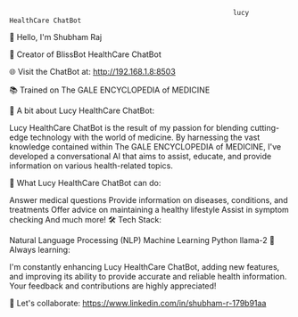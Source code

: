                                                             lucy HealthCare ChatBot






👋 Hello, I'm Shubham Raj

🤖 Creator of BlissBot HealthCare ChatBot

🌐 Visit the ChatBot at: http://192.168.1.8:8503

📚 Trained on The GALE ENCYCLOPEDIA of MEDICINE

🏥 A bit about Lucy HealthCare ChatBot:

Lucy HealthCare ChatBot is the result of my passion for blending cutting-edge technology with the world of medicine. By harnessing the vast knowledge contained within The GALE ENCYCLOPEDIA of MEDICINE, I've developed a conversational AI that aims to assist, educate, and provide information on various health-related topics.

🧬 What Lucy HealthCare ChatBot can do:

Answer medical questions
Provide information on diseases, conditions, and treatments
Offer advice on maintaining a healthy lifestyle
Assist in symptom checking
And much more!
🛠️ Tech Stack:

Natural Language Processing (NLP)
Machine Learning
Python
llama-2
🌱 Always learning:

I'm constantly enhancing Lucy HealthCare ChatBot, adding new features, and improving its ability to provide accurate and reliable health information. Your feedback and contributions are highly appreciated!

🚀 Let's collaborate: https://www.linkedin.com/in/shubham-r-179b91aa
